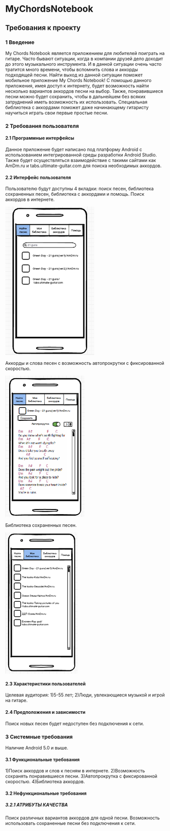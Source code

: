 # MyChordsNotebook
## Требования к проекту
### 1 Введение
My Chords Notebook  является приложением для любителей поиграть на гитаре. Часто бывают ситуации, когда в компании друзей дело доходит до этого музыкального инструмента. И в данной ситуации очень часто тратится много времени, чтобы вспомнить слова и аккорды подходящей песни. Найти выход из данной ситуации поможет мобильное  приложение My Chords Notebook! С помощью данного приложения, имея доступ к интернету, будет возможность найти несколько вариантов аккордов песни на выбор. Также, понравившиеся песни можно будет сохранить, чтобы в дальнейшем без всяких затруднений иметь возможность их использовать.
Специальная библиотека с  аккордами поможет даже начинающему гитаристу научиться играть свои первые простые песни. 
### 2 Требования пользователя
#### 2.1 Программные интерфейсы
Данное приложение будет написано под платформу Android с использованием интегрированной среды разработки Android Studio.
Также будет осуществляться взаимодействие с такими сайтами как AmDm.ru и tabs.ultimate-guitar.com для поиска необходимых аккордов.
#### 2.2 Интерфейс пользователя
Пользователю будут доступны 4 вкладки: поиск песен, библиотека сохраненных песен, библиотека с аккордами и помощь.
Поиск аккордов в интернете.

![Поиск](https://github.com/mikhailPopov2222//MyChordsNotebook/raw/master/1.png)

Аккорды и слова песен с возможность автопрокрутки с фиксированной скоростью.

![Слова](https://github.com/mikhailPopov2222//MyChordsNotebook/raw/master/2.png)

Библиотека сохраненных песен.

![Библиотека](https://github.com/mikhailPopov2222//MyChordsNotebook/raw/master/3.png)

#### 2.3 Характеристики пользователей
Целевая аудитория:
1)5-55 лет;
2)Люди, увлекающиеся музыкой и игрой на гитаре.
#### 2.4 Предположения и зависимости
Поиск новых песен будет недоступен без подключения к сети.
### 3 Системные требования
Наличие Android 5.0 и выше.
#### 3.1 Функциональные требования
1)Поиск аккордов и слов к песням в интернете.
2)Возможность сохранять понравившиеся песни.
3)Автопрокрутка с фиксированной скоростью.
4)Библиотека аккордов.
#### 3.2 Нефункциональные требования
##### 3.2.1 АТРИБУТЫ КАЧЕСТВА
Поиск различных вариантов аккордов для одной песни. Возможность использовать сохраненные песни без подключения к сети.


